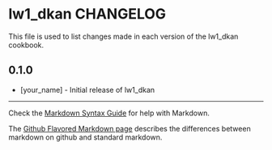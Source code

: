 lw1_dkan CHANGELOG
==================

This file is used to list changes made in each version of the lw1_dkan cookbook.

0.1.0
-----
- [your_name] - Initial release of lw1_dkan

- - -
Check the [Markdown Syntax Guide](http://daringfireball.net/projects/markdown/syntax) for help with Markdown.

The [Github Flavored Markdown page](http://github.github.com/github-flavored-markdown/) describes the differences between markdown on github and standard markdown.
